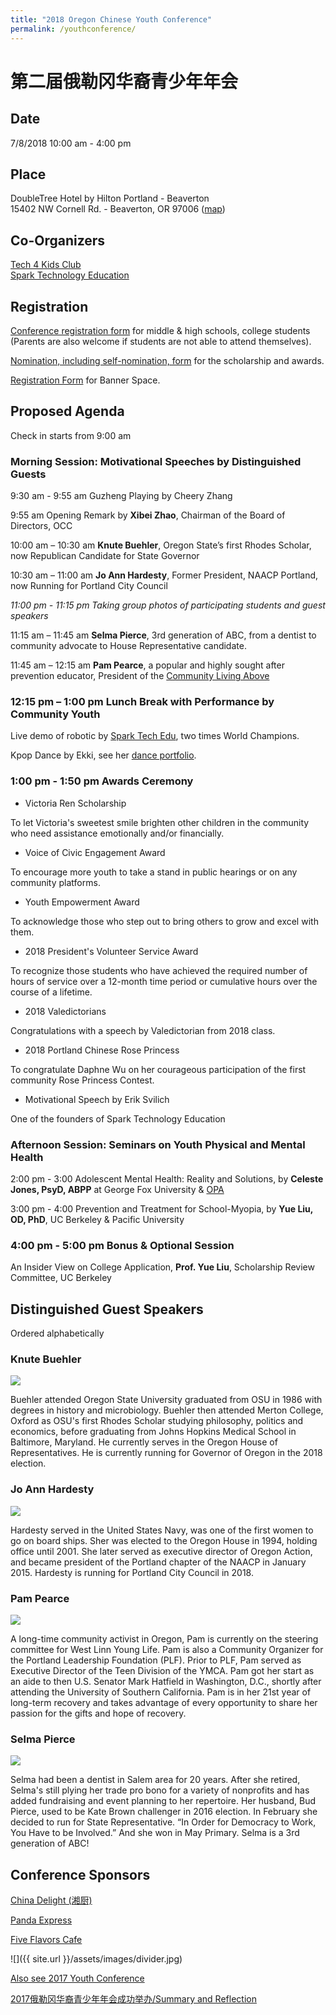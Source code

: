 ```yaml
---
title: "2018 Oregon Chinese Youth Conference"
permalink: /youthconference/
---
```


# 第二届俄勒冈华裔青少年年会

## Date

7/8/2018 10:00 am - 4:00 pm

## Place

DoubleTree Hotel by Hilton Portland - Beaverton<br/>
15402 NW Cornell Rd. - Beaverton, OR 97006 ([map](https://goo.gl/maps/XNov3hTvDTN2))

## Co-Organizers

[Tech 4 Kids Club](http://www.tech4kidsclub.org/)<br/>
[Spark Technology Education](http://www.sparkteched.org/)

## Registration

[Conference registration form](https://docs.google.com/forms/d/e/1FAIpQLSfP5DP8rN05m37MoZ2fE5m5kj-8EXcmz72JbVP5g3L6TqMkrA/viewform?c=0&w=1) for middle & high schools, college students (Parents are also welcome if students are not able to attend themselves).

[Nomination, including self-nomination, form](https://docs.google.com/forms/d/e/1FAIpQLSfQRyJHdDFVPnelnzQpe8xVH2n0A8AsvoNi7VqHrCHFtCS4vg/viewform?c=0&w=1) for the scholarship and awards.

[Registration Form](https://docs.google.com/forms/d/e/1FAIpQLScIhWP3pUAZuqBXZYI3DzgLtV-oWuts6jaLunIfuPR-wFoqUw/viewform?c=0&w=1) for Banner Space.

## Proposed Agenda

Check in starts from 9:00 am

### Morning Session: Motivational Speeches by Distinguished Guests

9:30 am - 9:55 am Guzheng Playing by Cheery Zhang

9:55 am Opening Remark by **Xibei Zhao**, Chairman of the Board of Directors, OCC

10:00 am – 10:30 am	**Knute Buehler**, Oregon State’s first Rhodes Scholar, now Republican Candidate for State Governor

10:30 am – 11:00 am	**Jo Ann Hardesty**, Former President, NAACP Portland, now Running for Portland City Council

_11:00 pm - 11:15 pm Taking group photos of participating students and guest speakers_

11:15 am – 11:45 am **Selma Pierce**, 3rd generation of ABC, from a dentist to community advocate to House Representative candidate.

11:45 am – 12:15 am	**Pam Pearce**, a popular and highly sought after prevention educator, President of the [Community Living Above](https://communitylivingabove.org/)

### 12:15 pm – 1:00 pm Lunch Break with Performance by Community Youth

Live demo of robotic by [Spark Tech Edu](http://www.sparkteched.org/), two times World Champions.

Kpop Dance by Ekki, see her [dance portfolio](https://www.instagram.com/yvnnnl/).

### 1:00 pm - 1:50 pm Awards Ceremony

* Victoria Ren Scholarship

To let Victoria's sweetest smile brighten other children in the community who need assistance emotionally and/or financially.

* Voice of Civic Engagement Award

To encourage more youth to take a stand in public hearings or on any community platforms.

* Youth Empowerment Award

To acknowledge those who step out to bring others to grow and excel with them.

* 2018 President's Volunteer Service Award

To recognize those students who have achieved the required number of hours of service over a 12-month time period or cumulative hours over the course of a lifetime.

* 2018 Valedictorians

Congratulations with a speech by Valedictorian from 2018 class.

* 2018 Portland Chinese Rose Princess

To congratulate Daphne Wu on her courageous participation of the first community Rose Princess Contest.

* Motivational Speech by Erik Svilich

One of the founders of Spark Technology Education

### Afternoon Session: Seminars on Youth Physical and Mental Health

2:00 pm - 3:00 Adolescent Mental Health: Reality and Solutions, by **Celeste Jones, PsyD, ABPP** at George Fox University & [OPA](http://www.opa.org/)

3:00 pm - 4:00 Prevention and Treatment for School-Myopia, by **Yue Liu, OD, PhD**, UC Berkeley & Pacific University

### 4:00 pm - 5:00 pm Bonus & Optional Session

An Insider View on College Application, **Prof. Yue Liu**, Scholarship Review Committee, UC Berkeley

## Distinguished Guest Speakers

Ordered alphabetically

### Knute Buehler
<p><img src="/assets/images/activities/Knute_buehler.jpg"></p>
Buehler attended Oregon State University graduated from OSU in 1986 with degrees in history and microbiology. Buehler then attended Merton College, Oxford as OSU's first Rhodes Scholar studying philosophy, politics and economics, before graduating from Johns Hopkins Medical School in Baltimore, Maryland. He currently serves in the Oregon House of Representatives. He is currently running for Governor of Oregon in the 2018 election.

### Jo Ann Hardesty
<p><img src="/assets/images/activities/JoAnn_Hardesty2.jpeg"></p>
Hardesty served in the United States Navy, was one of the first women to go on board ships. Sher was elected to the Oregon House in 1994, holding office until 2001. She later served as executive director of Oregon Action, and became president of the Portland chapter of the NAACP in January 2015. Hardesty is running for Portland City Council in 2018.

### Pam Pearce
<p><img src="/assets/images/activities/Pam-Pearce2.jpeg"></p>
A long-time community activist in Oregon, Pam is currently on the steering committee for West Linn Young Life.  Pam is also a Community Organizer for the Portland Leadership Foundation (PLF). Prior to PLF, Pam served as Executive Director of the Teen Division of the YMCA. Pam got her start as an aide to then U.S. Senator Mark Hatfield in Washington, D.C., shortly after attending the University of Southern California. Pam is in her 21st year of long-term recovery and takes advantage of every opportunity to share her passion for the gifts and hope of recovery.

### Selma Pierce
<p><img src="/assets/images/activities/Selma-Pierce.jpg"></p>
Selma had been a dentist in Salem area for 20 years. After she retired, Selma's still plying her trade pro bono for a variety of nonprofits and has added fundraising and event planning to her repertoire. Her husband, Bud Pierce, used to be Kate Brown challenger in 2016 election. In February she decided to run for State Representative. “In Order for Democracy to Work, You Have to be Involved.”  And she won in May Primary. Selma is a 3rd generation of ABC!

## Conference Sponsors

[China Delight (湘厨)](http://www.pdxchinadelight.net/)

[Panda Express](https://www.pandaexpress.com/)

[Five Flavors Cafe](http://www.5flavorcafe.com/)

![]({{ site.url }}/assets/images/divider.jpg)

[Also see 2017 Youth Conference](http://pdxchinese.org/youthconference/youth_conference_2017/)

[2017俄勒冈华裔青少年年会成功举办/Summary and Reflection](http://pdxchinese.org/youth-conference/)
